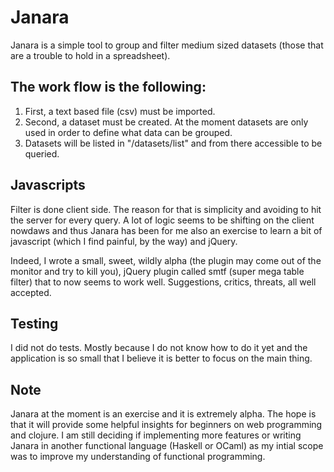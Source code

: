 Janara
=====

Janara is a simple tool to group and filter medium sized datasets (those that are a trouble to hold in a spreadsheet).

The work flow is the following:
-----

1) First, a text based file (csv) must be imported.
2) Second, a dataset must be created. At the moment datasets are only used in order to define what data can be grouped. 
3) Datasets will be listed in "/datasets/list" and from there accessible to be queried.

Javascripts
-----

Filter is done client side. The reason for that is simplicity and avoiding to hit the server for every query. A lot of logic seems to be shifting on the client nowdaws and thus Janara has been for me also an exercise to learn a bit of javascript (which I find painful, by the way) and jQuery. 

Indeed, I wrote a small, sweet, wildly alpha (the plugin may come out of the monitor and try to kill you), jQuery plugin called smtf (super mega table filter) that to now seems to work well. Suggestions, critics, threats, all well accepted.

Testing
-----

I did not do tests. Mostly because I do not know how to do it yet and the application is so small that I believe it is better to focus on the main thing.

Note
-----

Janara at the moment is an exercise and it is extremely alpha. The hope is that it will provide some helpful insights for beginners on web programming and clojure. I am still deciding if implementing more features or writing Janara in another functional language (Haskell or OCaml) as my intial scope was to improve my understanding of functional programming.
